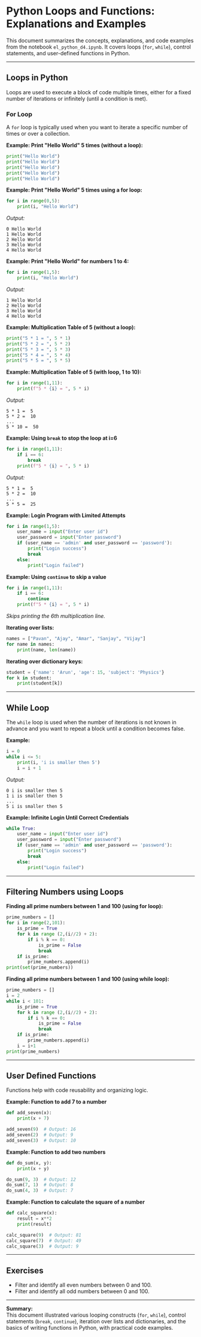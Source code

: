 # Python Loops and Functions: Explanations and Examples

This document summarizes the concepts, explanations, and code examples from the notebook `el_python_d4.ipynb`. It covers loops (`for`, `while`), control statements, and user-defined functions in Python.

---

## Loops in Python

Loops are used to execute a block of code multiple times, either for a fixed number of iterations or infinitely (until a condition is met).

### For Loop

A `for` loop is typically used when you want to iterate a specific number of times or over a collection.

**Example: Print "Hello World" 5 times (without a loop):**
```python
print("Hello World")
print("Hello World")
print("Hello World")
print("Hello World")
print("Hello World")
```

**Example: Print "Hello World" 5 times using a for loop:**
```python
for i in range(0,5):
    print(i, "Hello World")
```
_Output:_
```
0 Hello World
1 Hello World
2 Hello World
3 Hello World
4 Hello World
```

**Example: Print "Hello World" for numbers 1 to 4:**
```python
for i in range(1,5):
    print(i, "Hello World")
```
_Output:_
```
1 Hello World
2 Hello World
3 Hello World
4 Hello World
```

**Example: Multiplication Table of 5 (without a loop):**
```python
print("5 * 1 = ", 5 * 1)
print("5 * 2 = ", 5 * 2)
print("5 * 3 = ", 5 * 3)
print("5 * 4 = ", 5 * 4)
print("5 * 5 = ", 5 * 5)
```

**Example: Multiplication Table of 5 (with loop, 1 to 10):**
```python
for i in range(1,11):
    print(f"5 * {i} = ", 5 * i)
```
_Output:_
```
5 * 1 =  5
5 * 2 =  10
...
5 * 10 =  50
```

**Example: Using `break` to stop the loop at i=6**
```python
for i in range(1,11):
    if i == 6:
        break
    print(f"5 * {i} = ", 5 * i)
```
_Output:_
```
5 * 1 =  5
5 * 2 =  10
...
5 * 5 =  25
```

**Example: Login Program with Limited Attempts**
```python
for i in range(1,5):
    user_name = input("Enter user id")
    user_password = input("Enter password")
    if (user_name == 'admin' and user_password == 'password'):
        print("Login success")
        break
    else:
        print("Login failed")
```

**Example: Using `continue` to skip a value**
```python
for i in range(1,11):
    if i == 6:
        continue
    print(f"5 * {i} = ", 5 * i)
```
_Skips printing the 6th multiplication line._

**Iterating over lists:**
```python
names = ["Pavan", "Ajay", "Amar", "Sanjay", "Vijay"]
for name in names:
    print(name, len(name))
```

**Iterating over dictionary keys:**
```python
student = {'name': 'Arun', 'age': 15, 'subject': 'Physics'}
for k in student:
    print(student[k])
```

---

## While Loop

The `while` loop is used when the number of iterations is not known in advance and you want to repeat a block until a condition becomes false.

**Example:**
```python
i = 0
while i <= 5:
    print(i, 'i is smaller then 5')
    i = i + 1
```
_Output:_
```
0 i is smaller then 5
1 i is smaller then 5
...
5 i is smaller then 5
```

**Example: Infinite Login Until Correct Credentials**
```python
while True:
    user_name = input("Enter user id")
    user_password = input("Enter password")
    if (user_name == 'admin' and user_password == 'password'):
        print("Login success")
        break
    else:
        print("Login failed")
```

---

## Filtering Numbers using Loops

**Finding all prime numbers between 1 and 100 (using for loop):**
```python
prime_numbers = []
for i in range(2,101):
    is_prime = True
    for k in range (2,(i//2) + 2):
        if i % k == 0:
            is_prime = False
            break
    if is_prime:
        prime_numbers.append(i)
print(set(prime_numbers))
```

**Finding all prime numbers between 1 and 100 (using while loop):**
```python
prime_numbers = []
i = 2
while i < 101:
    is_prime = True
    for k in range (2,(i//2) + 2):
        if i % k == 0:
            is_prime = False
            break
    if is_prime:
        prime_numbers.append(i)
    i = i+1
print(prime_numbers)
```

---

## User Defined Functions

Functions help with code reusability and organizing logic.

**Example: Function to add 7 to a number**
```python
def add_seven(x):
    print(x + 7)

add_seven(9)  # Output: 16
add_seven(2)  # Output: 9
add_seven(3)  # Output: 10
```

**Example: Function to add two numbers**
```python
def do_sum(x, y):
    print(x + y)

do_sum(9, 3)  # Output: 12
do_sum(7, 1)  # Output: 8
do_sum(4, 3)  # Output: 7
```

**Example: Function to calculate the square of a number**
```python
def calc_square(x):
    result = x**2
    print(result)

calc_square(9)  # Output: 81
calc_square(7)  # Output: 49
calc_square(3)  # Output: 9
```

---

## Exercises

- Filter and identify all even numbers between 0 and 100.
- Filter and identify all odd numbers between 0 and 100.

---

**Summary:**  
This document illustrated various looping constructs (`for`, `while`), control statements (`break`, `continue`), iteration over lists and dictionaries, and the basics of writing functions in Python, with practical code examples.
